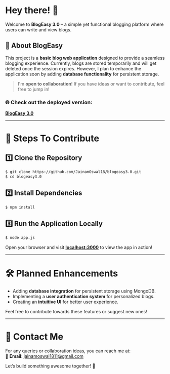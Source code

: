 # Hey there! 👋  
Welcome to **BlogEasy 3.0** – a simple yet functional blogging platform where users can write and view blogs.  

## 📝 About BlogEasy  
This project is a **basic blog web application** designed to provide a seamless blogging experience. Currently, blogs are stored temporarily and will get deleted once the session expires. However, I plan to enhance the application soon by adding **database functionality** for persistent storage.  

> I'm **open to collaboration**! If you have ideas or want to contribute, feel free to jump in!  

### 🌐 Check out the deployed version:  
[**BlogEasy 3.0**](https://blogeasy.up.railway.app/)  

---

# 🚀 Steps To Contribute  

## 1️⃣ **Clone the Repository**  

```bash
$ git clone https://github.com/JainamOswal18/blogeasy3.0.git
$ cd blogeasy3.0
```  

## 2️⃣ **Install Dependencies**  

```bash
$ npm install
```  

## 3️⃣ **Run the Application Locally**  

```bash
$ node app.js
```  

Open your browser and visit **[localhost:3000](http://localhost:3000)** to view the app in action!  

---

# 🛠️ Planned Enhancements  

- Adding **database integration** for persistent storage using MongoDB.  
- Implementing a **user authentication system** for personalized blogs.  
- Creating an **intuitive UI** for better user experience.  

Feel free to contribute towards these features or suggest new ones!  

---

# 💬 Contact Me  

For any queries or collaboration ideas, you can reach me at:  
📧 **Email**: [jainamoswal1811@gmail.com](mailto:jainamoswal1811@gmail.com)  

Let’s build something awesome together! 🚀  
